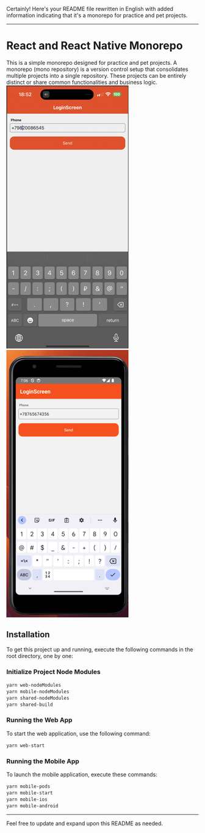 Certainly! Here's your README file rewritten in English with added information indicating that it's a monorepo for practice and pet projects.

---

# React and React Native Monorepo

This is a simple monorepo designed for practice and pet projects. A monorepo (mono repository) is a version control setup that consolidates multiple projects into a single repository. These projects can be entirely distinct or share common functionalities and business logic.
![ios](img/ios.jpg) ![ios](img/android.jpg)

## Installation

To get this project up and running, execute the following commands in the root directory, one by one:

### Initialize Project Node Modules

```bash
yarn web-nodeModules
yarn mobile-nodeModules
yarn shared-nodeModules
yarn shared-build
```

### Running the Web App

To start the web application, use the following command:

```bash
yarn web-start
```

### Running the Mobile App

To launch the mobile application, execute these commands:

```bash
yarn mobile-pods
yarn mobile-start
yarn mobile-ios
yarn mobile-android
```

---

Feel free to update and expand upon this README as needed.
